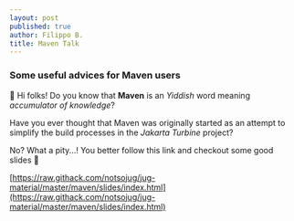 ```yaml
---
layout: post
published: true
author: Filippo B.
title: Maven Talk
---
```


### Some useful advices for Maven users

:loudspeaker: Hi folks! Do you know that **Maven** is an _Yiddish_ word meaning _accumulator of knowledge_?

Have you ever thought that Maven was originally started as an attempt to simplify the build processes in the _Jakarta Turbine_ project?

No? What a pity...! You better follow this link and checkout some good slides :page_with_curl:

[https://raw.githack.com/notsojug/jug-material/master/maven/slides/index.html](https://raw.githack.com/notsojug/jug-material/master/maven/slides/index.html)